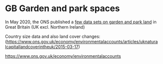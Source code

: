 # GB Garden and park spaces

In May 2020, the ONS published a [few data sets on garden and park land](https://www.ons.gov.uk/economy/environmentalaccounts/datasets/accesstogardensandpublicgreenspaceingreatbritain) in Great Britain (UK excl. Northern Ireland)

Country size data and also land cover changes: (https://www.ons.gov.uk/economy/environmentalaccounts/articles/uknaturalcapitallandcoverintheuk/2015-03-17)

https://www.ons.gov.uk/economy/environmentalaccounts
